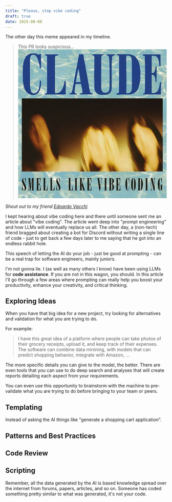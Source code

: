 ```yaml
---
title: "Please, stop vibe coding"
draft: true
date: 2025-08-08
---
```


The other day this meme appeared in my timeline.

> This PR looks suspicious...
![](meme-vibe-coding.jpeg)

_Shout out to my friend [Edoardo Vacchi](https://www.linkedin.com/posts/edoardovacchi_pro-tip-spoof-your-user-agent-to-an-ai-crawler-activity-7356006270731988993-sA2s?utm_source=share&utm_medium=member_desktop&rcm=ACoAAAHtz1EBYxpmoS7uy_akSEiqgWEq7M1OxNU)_


I kept hearing about vibe coding here and there until someone sent me an article about "vibe coding". The article went deep into "prompt engineering" and how LLMs will eventually replace us all. The other day, a (non-tech) friend bragged about creating a bot for Discord without writing a single line of code - just to get back a few days later to me saying that he got into an endless rabbit hole.

This speech of letting the AI do your job - just be good at prompting - can be a real trap for software engineers, mainly juniors.

I'm not gonna lie. I (as well as many others I know) have been using LLMs for **code assistance**. If you are not in this wagon, you should. In this article I'll go through a few areas where prompting can really help you boost your productivity, enhance your creativity, and critical thinking.

## Exploring Ideas
When you have that big idea for a new project, try looking for alternatives and validation for what you are trying to do. 

For example:

> I have this great idea of a platform where people can take photos of their grocery receipts, upload it, and keep track of their expenses. The software can combine data minining, with models that can predict shopping behavior, integrate with Amazon, ...

The more specific details you can give to the model, the better. There are even tools that you can use to do deep search and analyses that will create reports detailing each aspect from your requirements.

You can even use this opportunity to brainstorm with the machine to pre-validate what you are trying to do before bringing to your team or peers.

## Templating
Instead of asking the AI things like "generate a shopping cart application".

## Patterns and Best Practices

## Code Review

## Scripting

<!-- Conclusion -->
Remember, all the data generated by the AI is based knowledge spread over the internet from forums, papers, articles, and so on. Someone has coded something pretty similar to what was generated, it's not your code.